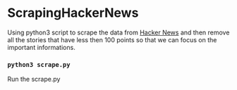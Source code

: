 # ScrapingHackerNews

Using python3 script to scrape the data from [Hacker News](https://news.ycombinator.com/) and then remove all the stories that have less then 100 points so that we can focus on the important informations.

### `python3 scrape.py`

Run the scrape.py
